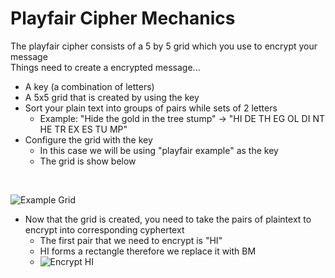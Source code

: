 # Playfair Cipher Mechanics
The playfair cipher consists of a 5 by 5 grid which you use to encrypt your message
</br>
Things need to create a encrypted message...
* A key (a combination of letters)
* A 5x5 grid that is created by using the key
* Sort your plain text into groups of pairs while sets of 2 letters
  * Example: "Hide the gold in the tree stump" -> "HI DE TH EG OL DI NT HE TR EX ES TU MP"
* Configure the grid with the key
  * In this case we will be using "playfair example" as the key
  * The grid is show below
</br>

![Example Grid](https://upload.wikimedia.org/wikipedia/commons/e/ef/Playfair_Cipher_building_grid_omitted_letters.png)

* Now that the grid is created, you need to take the pairs of plaintext to encrypt into corresponding cyphertext
  * The first pair that we need to encrypt is "HI"
  * HI forms a rectangle therefore we replace it with BM
  * ![Encrypt HI](https://upload.wikimedia.org/wikipedia/commons/4/40/Playfair_Cipher_01_HI_to_BM.png)